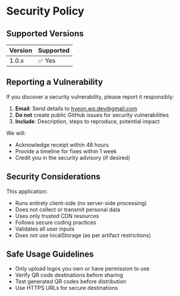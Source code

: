 # Security Policy

## Supported Versions

| Version | Supported |
| ------- | --------- |
| 1.0.x   | ✅ Yes    |

## Reporting a Vulnerability

If you discover a security vulnerability, please report it responsibly:

1. **Email**: Send details to hyeon.wo.dev@gmail.com
2. **Do not** create public GitHub issues for security vulnerabilities
3. **Include**: Description, steps to reproduce, potential impact

We will:

- Acknowledge receipt within 48 hours
- Provide a timeline for fixes within 1 week
- Credit you in the security advisory (if desired)

## Security Considerations

This application:

- Runs entirely client-side (no server-side processing)
- Does not collect or transmit personal data
- Uses only trusted CDN resources
- Follows secure coding practices
- Validates all user inputs
- Does not use localStorage (as per artifact restrictions)

## Safe Usage Guidelines

- Only upload logos you own or have permission to use
- Verify QR code destinations before sharing
- Test generated QR codes before distribution
- Use HTTPS URLs for secure destinations
